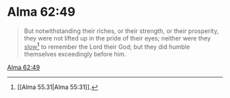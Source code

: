 # Alma 62:49

> But notwithstanding their riches, or their strength, or their prosperity, they were not lifted up in the pride of their eyes; neither were they <u>slow</u>[^a] to remember the Lord their God; but they did humble themselves exceedingly before him.

[Alma 62:49](https://www.churchofjesuschrist.org/study/scriptures/bofm/alma/62?lang=eng&id=p49#p49)


[^a]: [[Alma 55.31|Alma 55:31]].  
